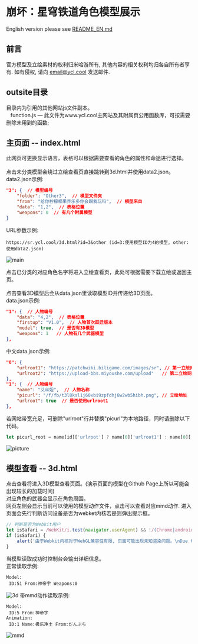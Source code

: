 # 崩坏：星穹铁道角色模型展示
English version please see [README_EN.md][en]
## 前言
官方模型及立绘素材的权利归米哈游所有, 其他内容的相关权利均归各自所有者享有. 如有侵权, 请向 [email@ycl.cool][0] 发送邮件.
## outsite目录
目录内为引用的其他网站js文件副本。<br>
&nbsp;&nbsp;&nbsp;function.js — 此文件为www.ycl.cool主网站及其附属页公用函数库，可按需要删除未用到的函数;<br>
## 主页面 -- index.html
此网页可更换显示语言，表格可以根据需要查看的角色的属性和命途进行选择。<br>
<br>
点击未分类模型会绕过立绘查看页直接跳转到3d.html并使用data2.json。<br>
data2.json示例:

```json
"3": {  // 模型编号
    "folder": "Other3",  // 模型文件夹
    "from": "给你柠檬椰果养乐多你会跟我玩吗",  // 模型来自
    "data": "1,2",  // 表格位置
    "weapons": 0  // 有几个附属模型
}
```

URL参数示例:

```
https://sr.ycl.cool/3d.html?id=3&other (id=3:使用模型ID为4的模型, other:使用data2.json)
```
![main][1]

点击已分类的对应角色名字将进入立绘查看页，此处可根据需要下载立绘或返回主页。<br><br>
点击查看3D模型后会从data.json里读取模型ID并传递给3D页面。<br>
data.json示例:

```json
"1": {  // 人物编号
    "data": "4,2",  // 表格位置
    "firstup": "V1.0",  // 人物首次跃迁版本
    "model": true,  // 是否有3D模型
    "weapons": 1   // 人物有几个武器模型
},
```

中文data.json示例:

```json
"0": {
    "urlroot1": "https://patchwiki.biligame.com/images/sr", // 第一立绘网站根地址
    "urlroot2": "https://upload-bbs.miyoushe.com/upload"   // 第二立绘网站根地址
},
"1": {  // 人物编号
    "name": "艾丝妲",  // 人物名称
    "picurl": "/f/fb/t3l8ksl1j60xbi9zpfdhj8w2wb5hibh.png", // 立绘地址
    "urlroot": true  // 是否使用urlroot1
},
```

若网站带宽充足，可删除"urlroot"行并替换"picurl"为本地路径，同时请删除以下代码。

```javascript
let picurl_root = name[id]['urlroot'] ? name[0]['urlroot1'] : name[0]['urlroot2'] // 判断立绘图片的所属域名前缀

```
![picture][2]

## 模型查看 -- 3d.html
点击查看将进入3D模型查看页面。(演示页面的模型在Github Page上所以可能会出现较长的加载时间)<br>
对应角色的武器会显示在角色周围。<br>
网页左侧会显示当前可以使用的模型动作文件，点击可以查看对应mmd动作.
进入页面会先行判断访问设备是否为webket内核若是则弹出提示框。

```javascript
// 判断是否为Webkit用户
let isSafari = /WebKit/i.test(navigator.userAgent) && !/(Chrome|android)/i.test(navigator.userAgent);
if (isSafari) {
	alert('由于Webkit内核对于WebGL兼容性有限, 页面可能出现未知渲染问题。\nDue to the limited compatibility of the Webkit kernel for WebGL, pages may have unknown rendering issues.')
}
```

当模型读取成功时控制台会输出详细信息。<br>
正常读取示例:
```
Model:
 ID:51 From:神帝宇 Weapons:0
```
![3d][3]
带mmd动作读取示例:
```
Model:
 ID:5 From:神帝宇
Animation:
 ID:1 Name:极乐净土 From:だんぶち
```
![mmd][4]

[en]: README_EN.md
[0]: mailto:email@ycl.cool
[1]: https://www.ycl.cool/blog/usr/uploads/2024/06/786176234.jpg
[2]: https://www.ycl.cool/blog/usr/uploads/2024/06/2019666578.jpg
[3]: https://www.ycl.cool/blog/usr/uploads/2024/06/3134407100.jpeg
[4]: https://www.ycl.cool/blog/usr/uploads/2024/06/2736328017.jpeg
